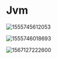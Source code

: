 # Jvm

![1555745612053](C:\Users\HP\AppData\Roaming\Typora\typora-user-images\1555745612053.png)

![1555746018693](C:\Users\HP\AppData\Roaming\Typora\typora-user-images\1555746018693.png)



![1567127222600](C:\Users\HP\AppData\Roaming\Typora\typora-user-images\1567127222600.png)